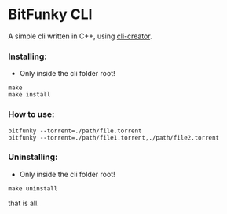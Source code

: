 # BitFunky CLI

A simple cli written in C++, using [cli-creator](https://github.com/Raisess/cli-creator).

### Installing:

- Only inside the cli folder root!

```shell
make
make install
```

### How to use:

```shell
bitfunky --torrent=./path/file.torrent
bitfunky --torrent=./path/file1.torrent,./path/file2.torrent
```

### Uninstalling:

- Only inside the cli folder root!

```shell
make uninstall
```

that is all.
